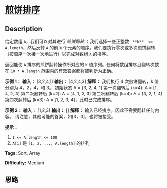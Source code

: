 # [煎饼排序][title]

## Description

给定数组 `A`，我们可以对其进行 _煎饼翻转_ ：我们选择一些正整数 ` **k**  <= A.length`，然后反转 `A` 的前 **k**
个元素的顺序。我们要执行零次或多次煎饼翻转（按顺序一次接一次地进行）以完成对数组 `A` 的排序。

返回能使 `A` 排序的煎饼翻转操作所对应的 k 值序列。任何将数组排序且翻转次数在 `10 * A.length` 范围内的有效答案都将被判断为正确。



**示例 1：**
            **输入：** [3,2,4,1]    **输出：** [4,2,4,3]    **解释：**    我们执行 4 次煎饼翻转，k 值分别为 4，2，4，和 3。    初始状态 A = [3, 2, 4, 1]    第一次翻转后 (k=4): A = [1, 4, 2, 3]    第二次翻转后 (k=2): A = [4, 1, 2, 3]    第三次翻转后 (k=4): A = [3, 2, 1, 4]    第四次翻转后 (k=3): A = [1, 2, 3, 4]，此时已完成排序。     

**示例 2：**
            **输入：** [1,2,3]    **输出：** []    **解释：** 输入已经排序，因此不需要翻转任何内容。    请注意，其他可能的答案，如[3，3]，也将被接受。    



**提示：**

  1. `1 <= A.length <= 100`
  2. `A[i]` 是 `[1, 2, ..., A.length]` 的排列


**Tags:** Sort, Array

**Difficulty:** Medium

## 思路

[title]: https://leetcode-cn.com/problems/pancake-sorting
